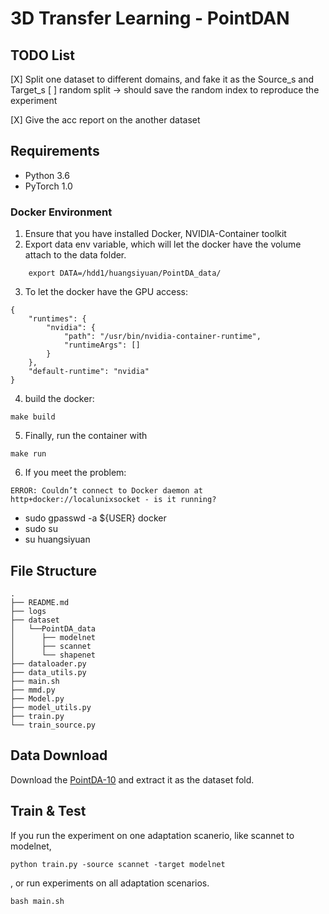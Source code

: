 # 3D Transfer Learning - PointDAN

## TODO List

[X] Split one dataset to different domains, and fake it as the Source_s and Target_s
    [ ] random split -> should save the random index to reproduce the experiment
    
[X] Give the acc report on the another dataset

## Requirements
- Python 3.6
- PyTorch 1.0

### Docker Environment
1. Ensure that you have installed Docker, NVIDIA-Container toolkit
2. Export data env variable, which will let the docker have the volume attach to the data folder.

```
    export DATA=/hdd1/huangsiyuan/PointDA_data/
```
3. To let the docker have the GPU access:
```
{
    "runtimes": {
        "nvidia": {
            "path": "/usr/bin/nvidia-container-runtime",
            "runtimeArgs": []
        } 
    },
    "default-runtime": "nvidia" 
}

```
4. build the docker:

```
make build
```

5. Finally, run the container with
```
make run
```

6. If you meet the problem:
```
ERROR: Couldn’t connect to Docker daemon at http+docker://localunixsocket - is it running?
```
- sudo gpasswd -a ${USER} docker
- sudo su
- su huangsiyuan

## File Structure
```
.
├── README.md
├── logs                            
├── dataset
│   └──PointDA_data                              
│      ├── modelnet                      
│      ├── scannet
│      └── shapenet             
├── dataloader.py
├── data_utils.py
├── main.sh
├── mmd.py
├── Model.py
├── model_utils.py
├── train.py            
└── train_source.py                                   
```

## Data Download
Download the [PointDA-10](https://drive.google.com/file/d/1-LfJWL5geF9h0Z2QpdTL0n4lShy8wy2J/view?usp=sharing) and extract it as the dataset fold.

## Train & Test
If you run the experiment on one adaptation scanerio, like scannet to modelnet,
```
python train.py -source scannet -target modelnet
```
, or run experiments on all adaptation scenarios.
```
bash main.sh
```

